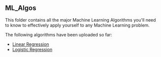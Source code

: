 ## ML_Algos

This folder contains all the major Machine Learning Algorithms you'll need to know to effectively apply yourself to any Machine Learning problem.

The following algorithms have been uploaded so far:
- [Linear Regression](Linear_Regression/)
- [Logistic Regression](Logistic_Regression/)
